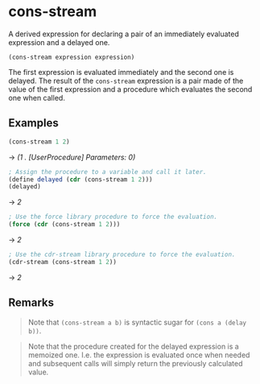 # cons-stream
A derived expression for declaring a pair of an immediately evaluated expression and a delayed one.
```
(cons-stream expression expression)
```

The first expression is evaluated immediately and the second one is delayed. The result of the `cons-stream` expression
is a pair made of the value of the first expression and a procedure which evaluates the second one when called.

## Examples
```scheme
(cons-stream 1 2)
```
-> *(1 . [UserProcedure] Parameters: 0)*

```scheme
; Assign the procedure to a variable and call it later.
(define delayed (cdr (cons-stream 1 2)))
(delayed)
```
-> *2*

```scheme
; Use the force library procedure to force the evaluation.
(force (cdr (cons-stream 1 2)))
```
-> *2*

```scheme
; Use the cdr-stream library procedure to force the evaluation.
(cdr-stream (cons-stream 1 2))
```
-> *2*

## Remarks
> Note that `(cons-stream a b)` is syntactic sugar for `(cons a (delay b))`.

> Note that the procedure created for the delayed expression is a memoized one. I.e. the expression is evaluated once
when needed and subsequent calls will simply return the previously calculated value.